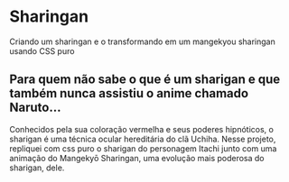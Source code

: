 # Sharingan
  Criando um sharingan e o transformando em um mangekyou sharingan usando CSS puro

## Para quem não sabe o que é um sharigan e que também nunca assistiu o anime chamado Naruto...
  Conhecidos pela sua coloração vermelha e seus poderes hipnóticos, o sharigan é uma técnica ocular hereditária do clã Uchiha. Nesse projeto, repliquei com css puro o sharigan do personagem Itachi junto com uma animação do Mangekyō Sharingan, uma evolução mais poderosa do sharigan, dele. 
